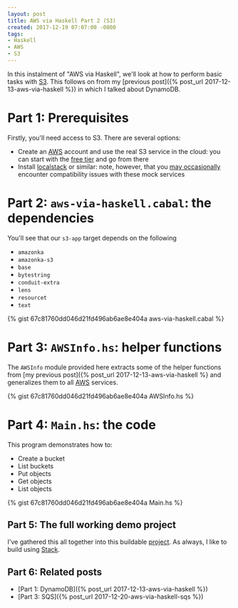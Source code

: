```yaml
---
layout: post
title: AWS via Haskell Part 2 (S3)
created: 2017-12-19 07:07:00 -0800
tags:
- Haskell
- AWS
- S3
---
```

In this instalment of "AWS via Haskell", we'll look at how to perform basic tasks with [S3][s3]. This follows on from my [previous post]({% post_url 2017-12-13-aws-via-haskell %}) in which I talked about DynamoDB.

# Part 1: Prerequisites

Firstly, you'll need access to S3. There are several options:

* Create an [AWS][aws] account and use the real S3 service in the cloud: you can start with the [free tier][aws-free-tier] and go from there
* Install [localstack][localstack] or similar: note, however, that you [may occasionally][bug] encounter compatibility issues with these mock services

# Part 2: `aws-via-haskell.cabal`: the dependencies

You'll see that our `s3-app` target depends on the following

* `amazonka`
* `amazonka-s3`
* `base`
* `bytestring`
* `conduit-extra`
* `lens`
* `resourcet`
* `text`

{% gist 67c81760dd046d21fd496ab6ae8e404a aws-via-haskell.cabal %}

# Part 3: `AWSInfo.hs`: helper functions

The `AWSInfo` module provided here extracts some of the helper functions from [my previous post]({% post_url 2017-12-13-aws-via-haskell %} and generalizes them to all [AWS][aws] services.

{% gist 67c81760dd046d21fd496ab6ae8e404a AWSInfo.hs %}

# Part 4: `Main.hs`: the code

This program demonstrates how to:

* Create a bucket
* List buckets
* Put objects
* Get objects
* List objects

{% gist 67c81760dd046d21fd496ab6ae8e404a Main.hs %}

## Part 5: The full working demo project

I've gathered this all together into this buildable [project][aws-via-haskell-repo]. As always, I like to build using [Stack][stack].

## Part 6: Related posts

* [Part 1: DynamoDB]({% post_url 2017-12-13-aws-via-haskell %})
* [Part 3: SQS]({% post_url 2017-12-20-aws-via-haskell-sqs %})

[aws]: https://aws.amazon.com/
[aws-free-tier]: https://aws.amazon.com/free/
[aws-via-haskell-repo]: https://github.com/rcook/aws-via-haskell/
[bug]: https://github.com/brendanhay/amazonka/issues/432
[localstack]: https://github.com/localstack/localstack
[s3]: https://aws.amazon.com/s3/
[stack]: https://haskellstack.org/

